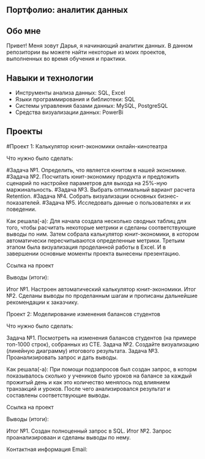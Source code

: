 ## Портфолио: аналитик данных

## Обо мне
Привет! Меня зовут Дарья, я начинающий аналитик данных. В данном репозитории вы можете найти некоторые из моих проектов, выполненных во время обучения и практики.

## Навыки и технологии
- Инструменты анализа данных: SQL, Excel
- Языки программирования и библиотеки: SQL
- Системы управления базами данных: MySQL, PostgreSQL
- Средства визуализации данных: PowerBi


## Проекты
#Проект 1: Калькулятор юнит-экономики онлайн-кинотеатра

Что нужно было сделать:

#Задача №1. Определить, что является юнитом в нашей экономике.
#Задача №2. Посчитать юнит-экономику продукта и предложить сценарий по настройке параметров для выхода на 25%-ную маржинальность.
#Задача №3. Выбрать оптимальный вариант расчета Retention. 
#Задача №4. Собрать визуализации основных бизнес-показателей.
#Задача №5. Исследовать данные о пользователях и их поведении.

Как решала(-а): Для начала создала несколько сводных таблиц для того, чтобы расчитать некоторые метрики и сделаны соответствующие выводы по ним. Затем собрала калькулятор юнит-экономики, в котором автоматически пересчитываются определенные метрики. Третьим этапом была визуализация проделанной работы в Excel. И в завершении основные моменты проекта вынесены презентацию.

Ссылка на проект 

Выводы (итоги):

Итог №1. Настроен автоматический калькулятор юнит-экономики.
Итог №2. Сделаны выводы по проделанным шагам и прописаны дальнейшие рекомендации к заказчику.


Проект 2: Моделирование изменения балансов студентов

Что нужно было сделать:

Задача №1. Посмотреть на изменения балансов студентов (на примере топ-1000 строк), собранных из CTE. 
Задача №2. Создайте визуализацию (линейную диаграмму) итогового результата. 
Задача №3. Проанализировать запрос и дать выводы.

Как решала(-а): При помощи подзапросов был создан запрос, в которм показывалось сколько у учеников было уроков на балансе за каждый прожитый день и как это количество менялось под влиянием транзакций и уроков. После чего анализировался результат и составлены соответствующие выводы.

Ссылка на проект 

Выводы (итоги):

Итог №1. Создан полноценный запрос в SQL.
Итог №2. Запрос проанализироваан и сделаны выводы по нему.



Контактная информация
Email: 
